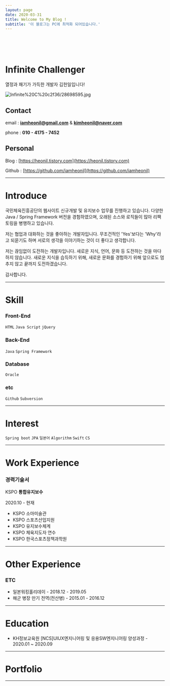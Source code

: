 ```yaml
---
layout: page
date: 2020-03-31
title: Welcome to My Blog !
subtitle: '이 블로그는 PC에 최적화 되어있습니다.'
---
```

<br>
<br>
<br>

# Infinite Challenger

열정과 패기가 가득한 개발자 김헌일입니다!

![Infinite%20C%20c2f36/28698595.jpg](Infinite%20C%20c2f36/28698595.jpg)

## Contact

email : **iamheonil@gmail.com** & **kimheonil@naver.com**

phone : **010 - 4175 - 7452**

## Personal

Blog : [https://heonil.tistory.com](https://heonil.tistory.com)

Github : [https://github.com/iamheonil](https://github.com/iamheonil)

---

# Introduce

국민체육진흥공단의 웹사이트 신규개발 및 유지보수 업무를 진행하고 있습니다. 다양한 Java / Spring Framework 버전을 경험하였으며, 오래된 소스와 로직들이 많아 리팩토링을 병행하고 있습니다.

저는 협업과 대화하는 것을 좋아하는 개발자입니다. 무조건적인 'Yes'보다는 'Why'라고 되묻기도 하며 서로의 생각을 이야기하는 것이 더 좋다고 생각합니다.

저는 끊임없이 도전하는 개발자입니다. 새로운 지식, 언어, 문화 등 도전하는 것을 마다하지 않습니다. 새로운 지식을 습득하기 위해, 새로운 문화를 경험하기 위해 앞으로도 멈추지 않고 끝까지 도전하겠습니다.

감사합니다.

---

# Skill

### Front-End

`HTML` `Java Script` `jQuery`

### Back-End

`Java` `Spring Framework`

### Database

`Oracle` 

### etc

`Github` `Subversion` 

---

# Interest

`Spring boot` `JPA` `일본어` `Algorithm` `Swift` `CS`

---

# Work Experience

### 경력기술서

KSPO **통합유지보수**

2020.10 - 현재

- KSPO 소마미술관
- KSPO 스포츠산업지원
- KSPO 유지보수체계
- KSPO 체육지도자 연수
- KSPO 한국스포츠정책과학원

---

# Other Experience

### ETC

- 일본워킹홀리데이 - 2018.12 - 2019.05
- 해군 병장 만기 전역(전산병) - 2015.01 - 2016.12

---

# Education

- KH정보교육원 [NCS]UIUX엔지니어링 및 응용SW엔지니어링 양성과정 - 2020.01 ~ 2020.09

---

# Portfolio

---